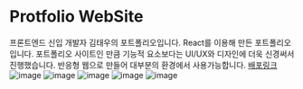 # Protfolio WebSite
프론트엔드 신입 개발자 김태우의 포트폴리오입니다.
React를 이용해 만든 포트폴리오입니다.
포트폴리오 사이트인 만큼 기능적 요소보다는 UI/UX와 디자인에 더욱 신경써서 진행했습니다. 반응형 웹으로 만들어 대부분의 환경에서 사용가능합니다.
<a href="https://taewoo-portfolio.netlify.app">배포링크</a>
![image](https://github.com/TaeWooKim-SCH/Portfolio-Web-2023/assets/79956107/40cb8c0d-07ec-4eac-b2ea-2014bb13fcfd)
![image](https://github.com/TaeWooKim-SCH/Portfolio-Web-2023/assets/79956107/125ff313-c5b3-4490-9dc0-f3649d42ad36)
![image](https://github.com/TaeWooKim-SCH/Portfolio-Web-2023/assets/79956107/faf3ce48-8d09-45d4-bf79-250c3090787b)
![image](https://github.com/TaeWooKim-SCH/Portfolio-Web-2023/assets/79956107/bb32dd17-8b3f-4166-b31a-544eb62e4814)
![image](https://github.com/TaeWooKim-SCH/Portfolio-Web-2023/assets/79956107/f63fd46f-5e7e-433a-9711-408413ae7b03)

